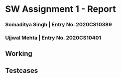 # SW Assignment 1 - Report

### Somaditya Singh  |  Entry No. 2020CS10389
### Ujjwal Mehta           |  Entry No. 2020CS10401

## Working



## Testcases